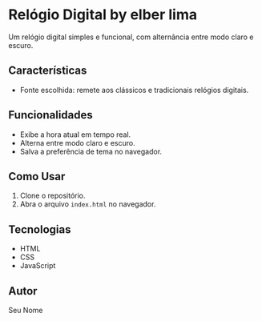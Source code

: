 # Relógio Digital by elber lima

Um relógio digital simples e funcional, com alternância entre modo claro e escuro. 

## Características

- Fonte escolhida: remete aos clássicos e tradicionais relógios digitais. 

## Funcionalidades
- Exibe a hora atual em tempo real.
- Alterna entre modo claro e escuro.
- Salva a preferência de tema no navegador.

## Como Usar
1. Clone o repositório.
2. Abra o arquivo `index.html` no navegador.

## Tecnologias
- HTML
- CSS
- JavaScript

## Autor
Seu Nome